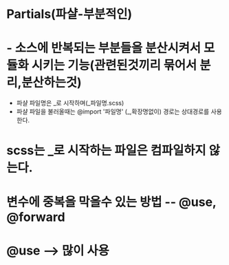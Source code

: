 # Partials(파샬-부분적인) 
# - 소스에 반복되는 부분들을 분산시켜서 모듈화 시키는 기능(관련된것끼리 묶어서 분리,분산하는것)
  - 파샬 파일명은 _로 시작하며(_파일명.scss)
  - 파샬 파일을 불러올때는 @import '파일명' (_,확장명없이) 경로는 상대경로를 사용한다.
# scss는 _로 시작하는 파일은 컴파일하지 않는다.


# 변수에 중복을 막을수 있는 방법  -- @use, @forward
# @use --> 많이 사용












